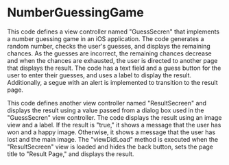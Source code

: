 # NumberGuessingGame

This code defines a view controller named "GuessSecren" that implements a number guessing game in an iOS application. The code generates a random number, checks the user's guesses, and displays the remaining chances. As the guesses are incorrect, the remaining chances decrease and when the chances are exhausted, the user is directed to another page that displays the result. The code has a text field and a guess button for the user to enter their guesses, and uses a label to display the result. Additionally, a segue with an alert is implemented to transition to the result page.


This code defines another view controller named "ResultSecreen" and displays the result using a value passed from a dialog box used in the "GuessSecren" view controller. The code displays the result using an image view and a label. If the result is "true," it shows a message that the user has won and a happy image. Otherwise, it shows a message that the user has lost and the main image. The "viewDidLoad" method is executed when the "ResultSecreen" view is loaded and hides the back button, sets the page title to "Result Page," and displays the result.

